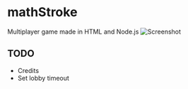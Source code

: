 mathStroke
==========

Multiplayer game made in HTML and Node.js
![Screenshot](https://raw.github.com/Onset/mathStroke/master/screenshot.png)

TODO
--------
- Credits
- Set lobby timeout
